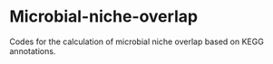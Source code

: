 # Microbial-niche-overlap
Codes for the calculation of microbial niche overlap based on KEGG annotations.
